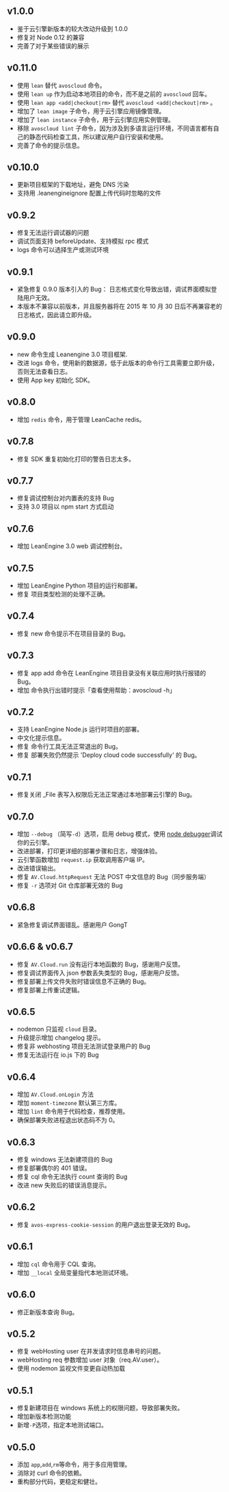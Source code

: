 ## v1.0.0
* 鉴于云引擎新版本的较大改动升级到 1.0.0
* 修复对 Node 0.12 的兼容
* 完善了对于某些错误的展示

## v0.11.0
* 使用 `lean` 替代 `avoscloud` 命令。
* 使用 `lean up` 作为启动本地项目的命令，而不是之前的 `avoscloud` 回车。
* 使用 `lean app <add|checkout|rm>` 替代 `avoscloud <add|checkout|rm>` 。
* 增加了 `lean image` 子命令，用于云引擎应用镜像管理。
* 增加了 `lean instance` 子命令，用于云引擎应用实例管理。
* 移除 `avoscloud lint` 子命令，因为涉及到多语言运行环境，不同语言都有自己的静态代码检查工具，所以建议用户自行安装和使用。
* 完善了命令的提示信息。

## v0.10.0
* 更新项目框架的下载地址，避免 DNS 污染
* 支持用 .leanengineignore 配置上传代码时忽略的文件

## v0.9.2
* 修复无法运行调试器的问题
* 调试页面支持 beforeUpdate、支持模拟 rpc 模式
* logs 命令可以选择生产或测试环境

## v0.9.1
* 紧急修复 0.9.0 版本引入的 Bug： 日志格式变化导致出错，调试界面模拟登陆用户无效。
* 本版本不兼容以前版本，并且服务器将在 2015 年 10 月 30 日后不再兼容老的日志格式，因此请立即升级。

## v0.9.0
* new 命令生成 Leanengine 3.0 项目框架.
* 改进 logs 命令，使用新的数据源，低于此版本的命令行工具需要立即升级，否则无法查看日志。
* 使用 App key 初始化 SDK。

## v0.8.0
* 增加  `redis` 命令，用于管理 LeanCache redis。

## v0.7.8
* 修复 SDK 重复初始化打印的警告日志太多。

## v0.7.7
* 修复调试控制台对内置表的支持 Bug
* 支持 3.0 项目以 npm start 方式启动

## v0.7.6
* 增加 LeanEngine 3.0 web 调试控制台。

## v0.7.5
* 增加 LeanEngine Python 项目的运行和部署。
* 修复 项目类型检测的处理不正确。

## v0.7.4
* 修复 new 命令提示不在项目目录的 Bug。

## v0.7.3
* 修复 app add 命令在 LeanEngine 项目目录没有关联应用时执行报错的 Bug。
* 增加 命令执行出错时提示「查看使用帮助：avoscloud -h」

## v0.7.2
* 支持 LeanEngine Node.js 运行时项目的部署。
* 中文化提示信息。
* 修复 命令行工具无法正常退出的 Bug。
* 修复 部署失败仍然提示 'Deploy cloud code successfully' 的 Bug。

## v0.7.1
* 修复关闭 _File 表写入权限后无法正常通过本地部署云引擎的 Bug。

## v0.7.0
* 增加 `--debug` （简写`-d`）选项，启用 debug 模式，使用 [node debugger](https://nodejs.org/api/debugger.html)调试你的云引擎。
* 改进部署，打印更详细的部署步骤和日志，增强体验。
* 云引擎函数增加 `request.ip` 获取调用客户端 IP。
* 改进错误输出。
* 修复 `AV.Cloud.httpRequest` 无法 POST 中文信息的 Bug（同步服务端）
* 修复 `-r` 选项对 Git 仓库部署无效的 Bug

## v0.6.8

* 紧急修复调试界面错乱。感谢用户 GongT

## v0.6.6 & v0.6.7
* 修复 `AV.Cloud.run` 没有运行本地函数的 Bug，感谢用户反馈。
* 修复调试界面传入 json 参数丢失类型的 Bug，感谢用户反馈。
* 修复部署上传文件失败时错误信息不正确的 Bug。
* 修复部署上传重试逻辑。

## v0.6.5
* nodemon 只监视 `cloud` 目录。
* 升级提示增加 changelog 提示。
* 修复非 webhosting 项目无法测试登录用户的 Bug
* 修复无法运行在 io.js 下的 Bug

## v0.6.4
* 增加 `AV.Cloud.onLogin` 方法
* 增加 `moment-timezone` 默认第三方库。
* 增加 `lint` 命令用于代码检查，推荐使用。
* 确保部署失败进程退出状态码不为 0。

## v0.6.3
* 修复 windows 无法新建项目的 Bug
* 修复部署偶尔的 401 错误。
* 修复 cql 命令无法执行 count 查询的 Bug
* 改进 new 失败后的错误消息提示。

## v0.6.2
* 修复 `avos-express-cookie-session` 的用户退出登录无效的 Bug。

## v0.6.1
* 增加 `cql` 命令用于 CQL 查询。
* 增加 `__local` 全局变量指代本地测试环境。

## v0.6.0

* 修正新版本查询 Bug。

## v0.5.2
* 修复 webHosting user 在并发请求时信息串号的问题。
* webHosting req 参数增加 user 对象（req.AV.user）。
* 使用 nodemon 监视文件变更自动热加载

## v0.5.1
* 修复新建项目在 windows 系统上的权限问题，导致部署失败。
* 增加新版本检测功能
* 新增`-P`选项，指定本地测试端口。

## v0.5.0

* 添加 `app`,`add`,`rm`等命令，用于多应用管理。
* 消除对 curl 命令的依赖。
* 重构部分代码，更稳定和健壮。
